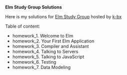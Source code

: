 **Elm Study Group Solutions**

Here is my solutions for [Elm Study Group](https://github.com/KyivHaskell/elm-study-group) hosted by [k-bx](https://github.com/k-bx)

Table of content:

* homework_1. Welcome to Elm
* homework_2. Your First Elm Application
* homework_3. Compiler and Assistant
* homework_4. Talking to Servers
* homework_5. Talking to JavaScript
* homework_6. Testing
* homework_7. Data Modeling 







